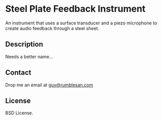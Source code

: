 # Steel Plate Feedback Instrument

An instrument that uses a surface transducer and a piezo microphone to create audio feedback through a steel sheet.


## Description

Needs a better name...


## Contact

Drop me an email at guy@rumblesan.com


## License

BSD License.

